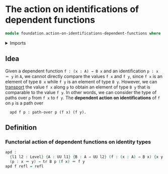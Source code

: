 # The action on identifications of dependent functions

```agda
module foundation.action-on-identifications-dependent-functions where
```

<details><summary>Imports</summary>

```agda
open import foundation.universe-levels

open import foundation-core.identity-types
open import foundation-core.transport
```

</details>

## Idea

Given a dependent function `f : (x : A) → B x` and an identification
`p : x ＝ y` in `A`, we cannot directly compare the values `f x` and `f y`,
since `f x` is an element of type `B x` while `f y` is an element of type `B y`.
However, we can [transport](foundation-core.transport.md) the value `f x` along
`p` to obtain an element of type `B y` that is comparable to the value `f y`. In
other words, we can consider the type of paths over `p` from `f x` to `f y`. The
**dependent action on identifications** of `f` on `p` is a path over

```text
  apd f p : path-over p (f x) (f y).
```

## Definition

### Functorial action of dependent functions on identity types

```agda
apd :
  {l1 l2 : Level} {A : UU l1} {B : A → UU l2} (f : (x : A) → B x) {x y : A}
  (p : x ＝ y) → tr B p (f x) ＝ f y
apd f refl = refl
```
